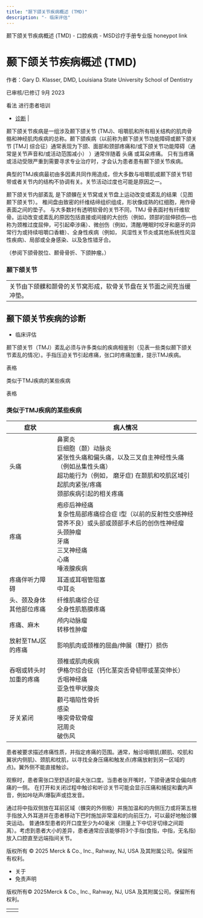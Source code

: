 ```yaml
---
title: "颞下颌关节疾病概述 (TMD)"
description: "- 临床评估"
---
```


﻿颞下颌关节疾病概述 (TMD) - 口腔疾病 - MSD诊疗手册专业版 honeypot link

# 颞下颌关节疾病概述 (TMD)

作者：Gary D. Klasser, DMD, Louisiana State University School of Dentistry

已审核/已修订 9月 2023

看法 进行患者培训

- [诊断](#诊断_v950774_zh) \|

颞下颌关节疾病是一组涉及颞下颌关节 (TMJ)、咀嚼肌和所有相关结构的肌肉骨骼和神经肌肉疾病的总称。颞下颌疾病（以前称为颞下颌关节功能障碍或颞下颌关节 \[TMJ\] 综合征）通常表现为下颌、面部和颈部疼痛和/或下颌关节功能障碍（通常是关节声音和/或活动范围减小） ）通常伴随着 头痛 或耳朵疼痛。 只有当疼痛或活动受限严重到需要寻求专业治疗时，才会认为患者患有颞下颌关节疾病。

典型的TMJ疾病最初由多因素共同作用造成，但大多数与咀嚼肌或颞下颌关节韧带或者关节内的结构不协调有关。关节活动过度也可能是原因之一。

颞下颌关节内部紊乱 是下颌髁在关节窝或关节盘上运动改变或紊乱的结果（见图颞下颌关节）。 椎间盘由致密的纤维结缔组织组成，形状像成熟的红细胞，用作骨表面之间的垫子。 与大多数衬有透明软骨的关节不同，TMJ 骨表面衬有纤维软骨。运动改变或紊乱的原因包括直接或间接的大创伤（例如，颈部的屈伸损伤—也称为颈椎过度屈伸，可引起牵涉痛）、微创伤（例如，清醒/睡眠时咬牙和磨牙的异常行为或持续咀嚼口香糖）、全身性疾病（例如， 风湿性关节炎或其他系统性风湿性疾病)、局部或全身感染、以及急性错牙合。

（参阅下颌骨脱位、颞骨骨折、下颌肿瘤。）

### 颞下颌关节

|     |
| --- |
| 关节由下颌髁和颞骨的关节窝形成，软骨关节盘在关节面之间充当缓冲垫。<br> |

## 颞下颌关节疾病的诊断

- 临床评估


颞下颌关节（TMJ）紊乱必须与许多类似的疾病相鉴别（见表一些类似颞下颌关节紊乱的情况）。手指压迫关节引起疼痛，张口时疼痛加重，提示TMJ疾病。

表格

类似于TMJ疾病的某些疾病

表格

### 类似于TMJ疾病的某些疾病

| 症状 | 病人情况 |
| --- | --- |
| 头痛 | 鼻窦炎<br>巨细胞（颞）动脉炎<br>紧张性头痛和偏头痛，以及三叉自主神经性头痛（例如丛集性头痛）<br>超功能行为（例如， 磨牙症) 在颞肌和咬肌区域引起肌肉紧张/疼痛<br>颈部疾病引起的相关疼痛 |
| 疼痛 | 疱疹后神经痛<br>复杂性局部疼痛综合症 I型（以前的反射性交感神经营养不良）或头部或颈部手术后的创伤性神经瘤 <br>头颈肿瘤<br>牙痛<br>三叉神经痛<br>心痛<br>唾液腺疾病 |
| 疼痛伴听力障碍 | 耳道或耳咽管阻塞<br>中耳炎 |
| 头、颈及身体其他部位疼痛 | 纤维肌痛综合征<br>全身性肌筋膜疼痛 |
| 疼痛、麻木 | 颅内动脉瘤<br>转移性肿瘤 |
| 放射至TMJ区的疼痛 | 影响肌肉或颈椎的屈曲/伸展（鞭打）损伤 |
| 吞咽或转头时加重的疼痛 | 颈椎或肌肉疾病<br>伊格尔综合征（钙化茎突舌骨韧带或茎突伸长）<br>舌咽神经痛<br>亚急性甲状腺炎 |
| 牙关紧闭 | 颧弓塌陷性骨折<br>感染<br>喙突骨软骨瘤<br>冠周炎<br>破伤风 |

患者被要求描述疼痛性质，并指定疼痛的范围。通常，触诊咀嚼肌(颞肌、咬肌和翼状内侧肌)、颈肌和枕肌，以寻找全身压痛和触发点(疼痛放射到另一区域的点)。翼外侧不能直接触诊。

观察时，患者需张口至舒适时最大张口度。当患者张开嘴时，下颌骨通常会偏向疼痛的一侧。 在打开和关闭过程中触诊和听诊关节可能会显示压痛和捕捉和囊内声音，例如咔哒声/爆裂声或捻发音。

通过将中指双侧放在耳前区域（髁突的外侧极）并施加温和的内侧压力或将第五根手指放入外耳道并在患者移动下巴时施加非常温和的向前压力，可以最好地触诊髁突运动。 普通体型患者的开口度至少为40毫米（测量上下中切牙切缘之间距离）。考虑到患者大小的差异，患者通常应该能够将3个手指(食指，中指，无名指)放入口腔直至远端指间关节。



版权所有 © 2025
Merck & Co., Inc., Rahway, NJ, USA 及其附属公司。保留所有权利。

- 关于
- 免责声明

版权所有© 2025Merck & Co., Inc., Rahway, NJ, USA 及其附属公司。保留所有权利。

|     |     |
| --- | --- |
|  |  |